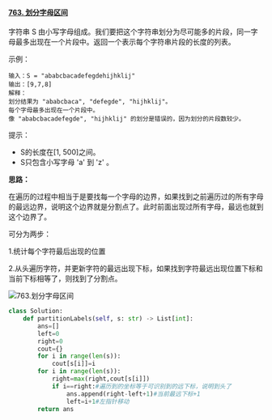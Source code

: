 #### [763. 划分字母区间](https://leetcode.cn/problems/partition-labels/)

字符串 S 由小写字母组成。我们要把这个字符串划分为尽可能多的片段，同一字母最多出现在一个片段中。返回一个表示每个字符串片段的长度的列表。

 示例：

```
输入：S = "ababcbacadefegdehijhklij"
输出：[9,7,8]
解释：
划分结果为 "ababcbaca", "defegde", "hijhklij"。
每个字母最多出现在一个片段中。
像 "ababcbacadefegde", "hijhklij" 的划分是错误的，因为划分的片段数较少。
```


提示：

- S的长度在[1, 500]之间。
- S只包含小写字母 'a' 到 'z' 。

**思路：**

在遍历的过程中相当于是要找每一个字母的边界，如果找到之前遍历过的所有字母的最远边界，说明这个边界就是分割点了。此时前面出现过所有字母，最远也就到这个边界了。

可分为两步：

1.统计每个字符最后出现的位置

2.从头遍历字符，并更新字符的最远出现下标，如果找到字符最远出现位置下标和当前下标相等了，则找到了分割点。

![763.划分字母区间](https://img-blog.csdnimg.cn/20201222191924417.png)

```python
class Solution:
    def partitionLabels(self, s: str) -> List[int]:
        ans=[]
        left=0
        right=0
        cout={}
        for i in range(len(s)):
            cout[s[i]]=i
        for i in range(len(s)):
            right=max(right,cout[s[i]])
            if i==right:#遍历到的坐标等于可识别到的远下标，说明到头了
                ans.append(right-left+1)#当前最远下标+1
                left=i+1#左指针移动
        return ans

```

